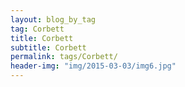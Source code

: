 ```yaml
---
layout: blog_by_tag
tag: Corbett
title: Corbett
subtitle: Corbett
permalink: tags/Corbett/
header-img: "img/2015-03-03/img6.jpg"
---
```

